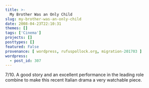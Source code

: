 ```yaml
---
title: >-
  My Brother Was an Only Child
slug: my-brother-was-an-only-child
date: 2008-04-23T22:10:31
themes: []
tags: ['Cinema']
projects: []
posttypes: []
featured: False
provenance: [ wordpress, rufuspollock.org, migration-201703 ]
wordpress:
  - post_id: 307
---
```


7/10. A good story and an excellent performance in the leading role combine to make this recent Italian drama a very watchable piece.

